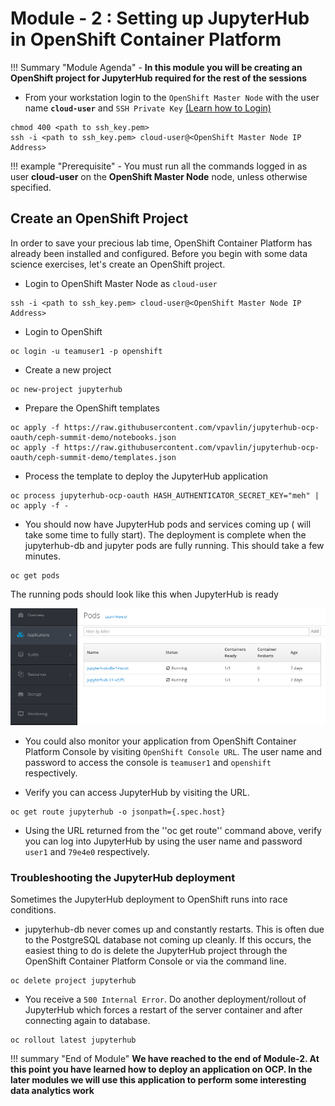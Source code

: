 # Module - 2 : Setting up JupyterHub in OpenShift Container Platform

!!! Summary "Module Agenda"
    - **In this module you will be creating an OpenShift project for JupyterHub required for the rest of the sessions**

- From your workstation login to the ``OpenShift Master Node`` with the user name **``cloud-user``** and ``SSH Private Key`` [(Learn how to Login)](https://ksingh7.github.io/data-show/#accessing-the-lab)

```
chmod 400 <path to ssh_key.pem>
ssh -i <path to ssh_key.pem> cloud-user@<OpenShift Master Node IP Address>
```  

!!! example "Prerequisite"
    - You must run all the commands logged in as user **cloud-user** on the **OpenShift Master Node** node, unless otherwise specified. 

## Create an OpenShift Project

In order to save your precious lab time, OpenShift Container Platform has already been installed and configured. Before you begin with some data science exercises, let's create an OpenShift project.

- Login to OpenShift Master Node as ``cloud-user``

```
ssh -i <path to ssh_key.pem> cloud-user@<OpenShift Master Node IP Address>
```

- Login to OpenShift

```
oc login -u teamuser1 -p openshift
```

- Create a new project

```
oc new-project jupyterhub
```

- Prepare the OpenShift templates

```
oc apply -f https://raw.githubusercontent.com/vpavlin/jupyterhub-ocp-oauth/ceph-summit-demo/notebooks.json
oc apply -f https://raw.githubusercontent.com/vpavlin/jupyterhub-ocp-oauth/ceph-summit-demo/templates.json
```

- Process the template to deploy the JupyterHub application

```
oc process jupyterhub-ocp-oauth HASH_AUTHENTICATOR_SECRET_KEY="meh" | oc apply -f -
```

- You should now have JupyterHub pods and services coming up ( will take some time to fully start).  The deployment is complete when the jupyterhub-db and jupyter pods are fully running.  This should take a few minutes.
```
oc get pods
```

The running pods should look like this when JupyterHub is ready

![](images/jupyteropenshift.png)

- You could also monitor your application from OpenShift Container Platform Console by visiting ``OpenShift Console URL``. The user name and password to access the console is ``teamuser1`` and ``openshift`` respectively.

- Verify you can access JupyterHub by visiting the URL.
```
oc get route jupyterhub -o jsonpath={.spec.host}
```

- Using the URL returned from the ''oc get route'' command above, verify you can log into JupyterHub by using the user name and password ``user1`` and ``79e4e0`` respectively.

### Troubleshooting the JupyterHub deployment

Sometimes the JupyterHub deployment to OpenShift runs into race conditions.

- jupyterhub-db never comes up and constantly restarts.  This is often due to the PostgreSQL database not coming up cleanly.  If this occurs, the easiest thing to do is delete the JupyterHub project through the OpenShift Container Platform Console or via the command line.

```
oc delete project jupyterhub
```

- You receive a ``500 Internal Error``.  Do another deployment/rollout of JupyterHub which forces a restart of the server container and after connecting again to database.
```
oc rollout latest jupyterhub
```

!!! summary "End of Module"
    **We have reached to the end of Module-2. At this point you have learned how to deploy an application on OCP. In the later modules we will use this application to perform some interesting data analytics work**
